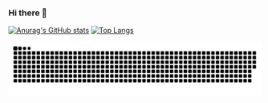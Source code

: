 ### Hi there 👋

[![Anurag's GitHub stats](https://github-readme-stats.vercel.app/api?username=millerp&theme=github_dark&hide=contribs&count_private=true&show_icons=true)](https://github.com/anuraghazra/github-readme-stats)
[![Top Langs](https://github-readme-stats.vercel.app/api/top-langs/?username=millerp&hide=c%23,c,c%2B%2B,objective-c&layout=compact&theme=github_dark)](https://github.com/anuraghazra/github-readme-stats)

 ![Snake animation](https://raw.githubusercontent.com/millerp/millerp/master/github-user-contribution.svg)
<!--
**millerp/millerp** is a ✨ _special_ ✨ repository because its `README.md` (this file) appears on your GitHub profile.

Here are some ideas to get you started:

- 🔭 I’m currently working on ...
- 🌱 I’m currently learning ...
- 👯 I’m looking to collaborate on ...
- 🤔 I’m looking for help with ...
- 💬 Ask me about ...
- 📫 How to reach me: ...
- 😄 Pronouns: ...
- ⚡ Fun fact: ...
-->

